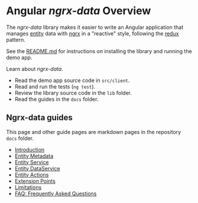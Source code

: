 # Angular _ngrx-data_ Overview

The _ngrx-data_ library makes it easier to write an Angular application that manages [entity](faq.md#entity) data with 
[ngrx](faq.md#ngrx) in a "reactive" style, following the [redux](faq.md#redux) pattern.

See the [README.md](../readme.md) for instructions on installing the library and running the demo app.

Learn about _ngrx-data_.

* Read the demo app source code in `src/client`.
* Read and run the tests (`ng test`).
* Review the library source code in the `lib` folder.
* Read the guides in the `docs` folder.

## Ngrx-data guides

This page and other guide pages are markdown pages in the repository `docs` folder.

* [Introduction](introduction.md) 
* [Entity Metadata](entity-metadata.md)
* [Entity Service](entity-service.md)
* [Entity DataService](entity-dataservice.md)
* [Entity Actions](entity-actions.md)
* [Extension Points](extension-points.md)
* [Limitations](limitations.md)
* [FAQ: Frequently Asked Questions](faq.md)
